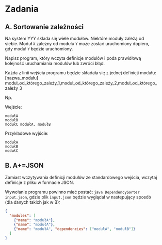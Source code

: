 # Zadania
## A. Sortowanie zależności
Na system YYY składa się wiele modułów. Niektóre moduły zależą od siebie.
Moduł `X` zależny od modułu `Y` może zostać uruchomiony dopiero, gdy moduł `Y` będzie uruchomiony.

Napisz program, który wczyta definicje modułów i poda prawidłową kolejność uruchamiania modułów lub zwróci błąd.

Każda z linii wejścia programu będzie składała się z jednej definicji modułu:
[nazwa_modułu] moduł_od_którego_zależy_1,moduł_od_którego_zależy_2,moduł_od_którego_zależy_3

Np.

Wejście:
```
modułA
modułB
modułC modułA, modułB
```

Przykładowe wyjście:

```
modułA
modułB
modułC
```

## B. A+=JSON
Zamiast wczytywania definicji modułów ze standardowego wejścia, wczytaj definicje z pliku w formacie JSON.

Wywołanie programu powinno mieć postać: `java DependencySorter input.json`, gdzie plik `input.json` będzie wyglądał w następujący sposób (dla danych takich jak w B):
```json
{
  "modules": [
    {"name": "modułA"},
    {"name": "modułA"},
    {"name": "modułA", "dependencies": ["modułA", "modułB"]}
  ]
}
```
